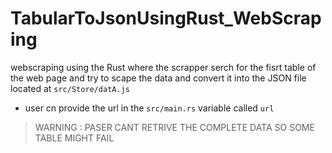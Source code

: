 # TabularToJsonUsingRust_WebScraping
webscraping using the Rust where the scrapper serch for the fisrt table of the web page and try to scape the data and convert it into the JSON file located at ``src/Store/datA.js``
- user cn provide the url in the   ``src/main.rs`` variable called     ``url``

> WARNING : PASER CANT RETRIVE THE COMPLETE DATA SO SOME TABLE MIGHT FAIL 
